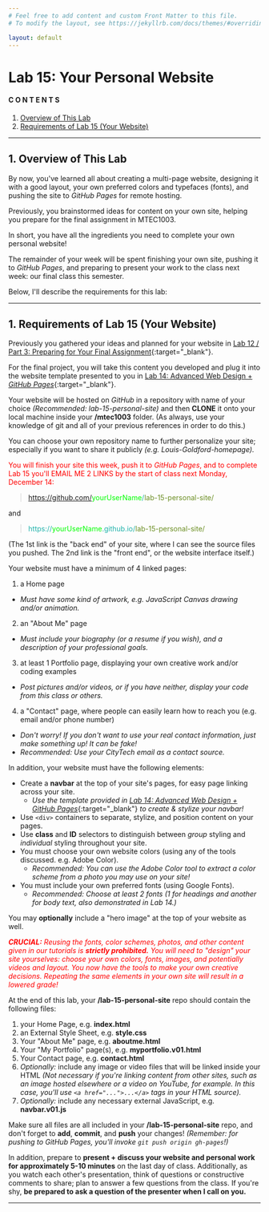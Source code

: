 ```yaml
---
# Feel free to add content and custom Front Matter to this file.
# To modify the layout, see https://jekyllrb.com/docs/themes/#overriding-theme-defaults

layout: default
---
```


# Lab 15: Your Personal Website  

#### C O N T E N T S  
1. <a href="#overview">Overview of This Lab</a>  
2. <a href="#reqs">Requirements of Lab 15 (Your Website)</a>  

* * *  

<a id="overview"></a>
## 1. Overview of This Lab  

By now, you've learned all about creating a multi-page website, designing it with a good layout, your own preferred colors and typefaces (fonts), and pushing the site to _GitHub Pages_ for remote hosting.  

Previously, you brainstormed ideas for content on your own site, helping you prepare for the final assignment in MTEC1003.  

In short, you have all the ingredients you need to complete your own personal website!  

The remainder of your week will be spent finishing your own site, pushing it to _GitHub Pages_, and preparing to present your work to the class next week: our final class this semester.  

Below, I'll describe the requirements for this lab:  

* * *  

<a id="reqs"></a>
## 1. Requirements of Lab 15 (Your Website)  

Previously you gathered your ideas and planned for your website in [Lab 12 / Part 3: Preparing for Your Final Assignment](/Goldford-MTEC1003-OL04/labs/12/lab-12a-part3-final-prep.html){:target="_blank"}.  

For the final project, you will take this content you developed and plug it into the website template presented to you in [Lab 14: Advanced Web Design + _GitHub Pages_](/Goldford-MTEC1003-OL04/labs/14/lab-14-web-design-github-pages.html){:target="_blank"}.  

Your website will be hosted on _GitHub_ in a repository with name of your choice _(Recommended: lab-15-personal-site)_ and then **CLONE** it onto your local machine inside your **/mtec1003** folder. (As always, use your knowledge of git and all of your previous references in order to do this.)   

You can choose your own repository name to further personalize your site; especially if you want to share it publicly _(e.g. Louis-Goldford-homepage)._  

<span style="color:red">You will finish your site this week, push it to _GitHub Pages_, and to complete Lab 15 you'll EMAIL ME 2 LINKS by the start of class next Monday, December 14:</span>  

> <span style="color:lightseagreen">https://github.com/</span><span style="color:lime">yourUserName</span><span style="color:lightseagreen">/</span><span style="color:OliveDrab">lab-15-personal-site/</span>

and  

> <span style="color:lightseagreen">https://</span><span style="color:lime">yourUserName</span><span style="color:lightseagreen">.github.io/</span><span style="color:OliveDrab">lab-15-personal-site/</span>  

(The 1st link is the "back end" of your site, where I can see the source files you pushed. The 2nd link is the "front end", or the website interface itself.)  

Your website must have a minimum of 4 linked pages:  

1. a Home page   
  - _Must have some kind of artwork, e.g. JavaScript Canvas drawing and/or animation._  
2. an "About Me" page
  - _Must include your biography (or a resume if you wish), and a description of your professional goals._    
3. at least 1 Portfolio page, displaying your own creative work and/or coding examples
  - _Post pictures and/or videos, or if you have neither, display your code from this class or others._  
4. a "Contact" page, where people can easily learn how to reach you (e.g. email and/or phone number)
  - _Don't worry! If you don't want to use your real contact information, just make something up! It can be fake!_  
  - _Recommended: Use your CityTech email as a contact source._  

In addition, your website must have the following elements:  

* Create a **navbar** at the top of your site's pages, for easy page linking across your site.
  - _Use the template provided in_ [_Lab 14: Advanced Web Design + GitHub Pages_](/Goldford-MTEC1003-OL04/labs/14/lab-14-web-design-github-pages.html){:target="_blank"} _to create & stylize your navbar!_   
* Use `<div>` containers to separate, stylize, and position content on your pages.    
* Use **class** and **ID** selectors to distinguish between _group_ styling and _individual_ styling throughout your site.  
* You must choose your own website colors (using any of the tools discussed. e.g. Adobe Color).  
  - _Recommended: You can use the Adobe Color tool to extract a color scheme from a photo you may use on your site!_  
* You must include your own preferred fonts (using Google Fonts).
  - _Recommended: Choose at least 2 fonts (1 for headings and another for body text, also demonstrated in Lab 14.)_  

You may **optionally** include a "hero image" at the top of your website as well.  

<span style="color:red"><i><b>CRUCIAL:</b> Reusing the fonts, color schemes, photos, and other content given in our tutorials is <b>strictly prohibited.</b> You will need to "design" your site yourselves: choose your own colors, fonts, images, and potentially videos and layout. You now have the tools to make your own creative decisions. Repeating the same elements in your own site will result in a lowered grade!</i></span>  

At the end of this lab, your **/lab-15-personal-site** repo should contain the following files:  

1. your Home Page, e.g. **index.html**  
2. an External Style Sheet, e.g. **style.css**  
3. Your "About Me" page, e.g. **aboutme.html**  
4. Your "My Portfolio" page(s), e.g. **myportfolio.v01.html**  
5. Your Contact page, e.g. **contact.html**  
6. _Optionally:_ include any image or video files that will be linked inside your HTML _(Not necessary if you're linking content from other sites, such as an image hosted elsewhere or a video on YouTube, for example. In this case, you'll use `<a href="...">...</a>` tags in your HTML source)._    
7. _Optionally:_ include any necessary external JavaScript, e.g. **navbar.v01.js**  

Make sure all files are all included in your **/lab-15-personal-site** repo, and don't forget to **add**, **commit**, and **push** your changes! _(Remember: for pushing to GitHub Pages, you'll invoke `git push origin gh-pages`!)_  

In addition, prepare to **present + discuss your website and personal work for approximately 5-10 minutes** on the last day of class. Additionally, as you watch each other's presentation, think of questions or constructive comments to share; plan to answer a few questions from the class. If you're shy, **be prepared to ask a question of the presenter when I call on you.**  

* * *  
